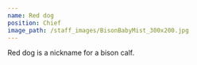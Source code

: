 ```yaml
---
name: Red dog
position: Chief 
image_path: /staff_images/BisonBabyMist_300x200.jpg
---
```


Red dog is a nickname for a bison calf.
